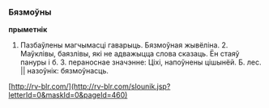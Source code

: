 ### Бязмоўны
**прыметнік**

1. Пазбаўлены магчымасці гаварыць. Бязмоўная жывёліна. 2. Маўклівы, баязлівы, які не адважыцца слова сказаць. Ён стаяў пануры і б. 3. пераноснае значэнне: Ціхі, напоўнены цішынёй. Б. лес. || назоўнік: бязмоўнасць.

<a rel="author">[http://rv-blr.com/](http://rv-blr.com/slounik.jsp?letterId=0&maskId=0&pageId=460)</a>
